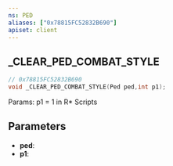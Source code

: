 ```yaml
---
ns: PED
aliases: ["0x78815FC52832B690"]
apiset: client
---
```

## _CLEAR_PED_COMBAT_STYLE

```c
// 0x78815FC52832B690
void _CLEAR_PED_COMBAT_STYLE(Ped ped,int p1);
```

Params: p1 = 1 in R* Scripts

## Parameters
* **ped**:
* **p1**: